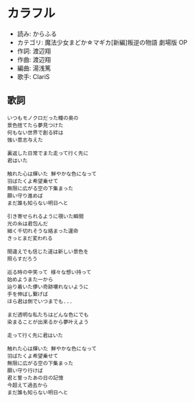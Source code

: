 カラフル
=========

- 読み: からふる
- カテゴリ: 魔法少女まどか☆マギカ[新編]叛逆の物語 劇場版 OP
- 作詞: 渡辺翔
- 作曲: 渡辺翔
- 編曲: 湯浅篤
- 歌手: ClariS


歌詞
-----

    いつもモノクロだった瞳の奥の
    景色捨てたら夢見つけた
    何もない世界で創る絆は
    強い意志与えた

    裏返した日常でまた走って行く先に
    君はいた

    触れた心は輝いた 鮮やかな色になって
    羽ばたくよ希望乗せて
    無限に広がる空の下集まった
    願い守り進めば
    まだ誰も知らない明日へと

    引き寄せられるように覗いた瞬間
    光の糸は君包んだ
    細く千切れそうな絡まった運命
    きっとまだ変われる

    間違えでも信じた道は新しい景色を
    照らすだろう

    巡る時の中笑って 様々な想い持って
    始めようまた一から
    辿り着いた儚い奇跡壊れないように
    手を伸ばし繋げば
    ほら君は側でいつまでも...

    まだ透明な私たちはどんな色にでも
    染まることが出来るから夢叶えよう

    走って行く先に君はいた

    触れた心は輝いた 鮮やかな色になって
    羽ばたくよ希望乗せて
    無限に広がる空の下集まった
    願い守り行けば
    君と誓ったあの日の記憶
    今超えて過去から
    まだ誰も知らない明日へと

